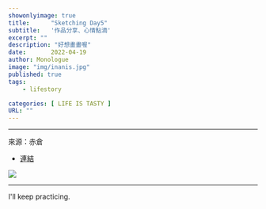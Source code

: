 ```yaml
---
showonlyimage: true
title:      "Sketching Day5"
subtitle:   '作品分享、心情點滴'
excerpt: ""
description: "好想畫畫喔"
date:       2022-04-19
author: Monologue    
image: "img/inanis.jpg"
published: true 
tags:
    - lifestory

categories: [ LIFE IS TASTY ]
URL: ""
---
```

***
來源：赤倉  
* [連結](https://twitter.com/akakura1341)  
  
![](/blog/sketch/d6-1.jpg)
  
***
I'll keep practicing.
<!--more-->
